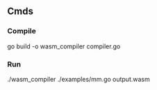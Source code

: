 ## Cmds

### Compile


go build -o wasm_compiler compiler.go


### Run

./wasm_compiler ./examples/mm.go output.wasm


